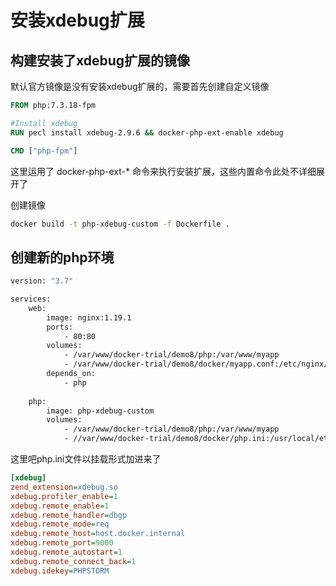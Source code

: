 # 安装xdebug扩展

## 构建安装了xdebug扩展的镜像

默认官方镜像是没有安装xdebug扩展的，需要首先创建自定义镜像

```dockerfile
FROM php:7.3.18-fpm

#Install xdebug
RUN pecl install xdebug-2.9.6 && docker-php-ext-enable xdebug

CMD ["php-fpm"]
```

这里运用了 docker-php-ext-* 命令来执行安装扩展，这些内置命令此处不详细展开了

创建镜像

```bash
docker build -t php-xdebug-custom -f Dockerfile .
```

## 创建新的php环境

```dockerfile
version: "3.7"

services: 
    web:
        image: nginx:1.19.1
        ports: 
            - 80:80
        volumes: 
            - /var/www/docker-trial/demo8/php:/var/www/myapp
            - /var/www/docker-trial/demo8/docker/myapp.conf:/etc/nginx/conf.d/myapp.conf
        depends_on: 
            - php
    
    php:
        image: php-xdebug-custom
        volumes: 
            - /var/www/docker-trial/demo8/php:/var/www/myapp
            - //var/www/docker-trial/demo8/docker/php.ini:/usr/local/etc/php/php.ini
```

这里吧php.ini文件以挂载形式加进来了

```php.ini
[xdebug]
zend_extension=xdebug.so
xdebug.profiler_enable=1
xdebug.remote_enable=1
xdebug.remote_handler=dbgp
xdebug.remote_mode=req
xdebug.remote_host=host.docker.internal
xdebug.remote_port=9000
xdebug.remote_autostart=1
xdebug.remote_connect_back=1
xdebug.idekey=PHPSTORM
```


